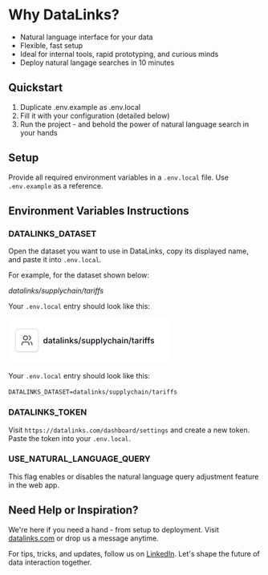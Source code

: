 # Why DataLinks?

- Natural language interface for your data
- Flexible, fast setup
- Ideal for internal tools, rapid prototyping, and curious minds
- Deploy natural langage searches in 10 minutes

## Quickstart

1. Duplicate .env.example as .env.local
2. Fill it with your configuration (detailed below)
3. Run the project - and behold the power of natural language search in your hands

## Setup

Provide all required environment variables in a `.env.local` file.
Use `.env.example` as a reference.

## Environment Variables Instructions

### DATALINKS_DATASET

Open the dataset you want to use in DataLinks, copy its displayed name, and paste it into `.env.local`.

For example, for the dataset shown below:

_datalinks/supplychain/tariffs_

Your `.env.local` entry should look like this:

![DataLinks Dataset Visualization](/public/Datalinks_Dataset.png)

Your `.env.local` entry should look like this:

`DATALINKS_DATASET=datalinks/supplychain/tariffs`

### DATALINKS_TOKEN

Visit `https://datalinks.com/dashboard/settings` and create a new token.
Paste the token into your `.env.local`.

### USE_NATURAL_LANGUAGE_QUERY

This flag enables or disables the natural language query adjustment feature in the web app.

## Need Help or Inspiration?

We're here if you need a hand - from setup to deployment.
Visit [datalinks.com](https://datalinks.com/) or drop us a message anytime.

For tips, tricks, and updates, follow us on [LinkedIn](https://www.linkedin.com/company/datasetlinks/).
Let's shape the future of data interaction together.
